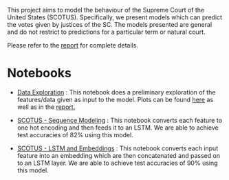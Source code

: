 This project aims to model the behaviour of the Supreme Court of the United States (SCOTUS). Specifically, we present models which can predict the votes given by justices of the SC. The models presented are general and do not restrict to predictions for a particular term or natural court.

Please refer to the [report](https://github.com/mbharad/Scotus_LSTM/blob/master/SCOTUS_Report.pdf) for complete details.

# Notebooks

  - [Data Exploration](https://github.com/mbharad/Scotus_LSTM/blob/master/nbs/Data%20Exploration.ipynb) : This notebook does a preliminary exploration of the features/data given as input to the model. Plots can be found [here](https://github.com/mbharad/Scotus_LSTM/tree/master/data/plots) as well as in the [report.](https://github.com/mbharad/Scotus_LSTM/blob/master/SCOTUS_Report.pdf)
  
  - [SCOTUS - Sequence Modeling](https://github.com/mbharad/Scotus_LSTM/blob/master/nbs/SCOTUS%20-%20Sequence%20Modeling.ipynb) : This notebook converts each feature to one hot encoding and then feeds it to an LSTM. We are able to achieve test accuracies of 82% using this model.
  
  - [SCOTUS - LSTM and Embeddings](https://github.com/mbharad/Scotus_LSTM/blob/master/nbs/SCOTUS%20-%20LSTM%20and%20Embeddings.ipynb) : This notebook converts each input feature into an embedding which are then concatenated and passed on to an LSTM layer. We are able to achieve test accuracies of 90% using this model.
